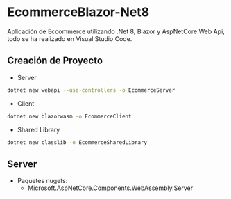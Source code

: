 # EcommerceBlazor-Net8
Aplicación de Eccommerce utilizando .Net 8, Blazor y AspNetCore Web Api, todo se ha realizado en Visual Studio Code.

## Creación de Proyecto

- Server

```sh
dotnet new webapi --use-controllers -o EcommerceServer
```

- Client

```sh
dotnet new blazorwasm -o EcommerceClient
```

- Shared Library

```sh
dotnet new classlib -o EcommerceSharedLibrary
```

## Server

- Paquetes nugets:
  - Microsoft.AspNetCore.Components.WebAssembly.Server
